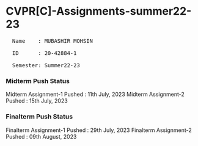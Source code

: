 # CVPR[C]-Assignments-summer22-23
<pre>
  Name    : MUBASHIR MOHSIN<br>
  ID      : 20-42884-1<br>
  Semester: Summer22-23
</pre>

### Midterm Push Status
Midterm Assignment-1 Pushed : 11th July, 2023
Midterm Assignment-2 Pushed : 15th July, 2023

### Finalterm Push Status
Finalterm Assignment-1 Pushed : 29th July, 2023
Finalterm Assignment-2 Pushed : 09th August, 2023

